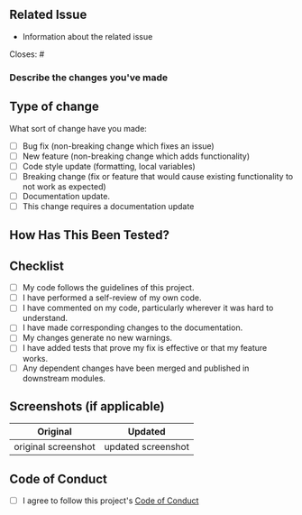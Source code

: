 ## Related Issue 

- Information about the related issue 

Closes: # <!-- issue number that will be closed through this PR -->

### Describe the changes you've made

<!-- Give a clear description of what modifications you have made -->

## Type of change

What sort of change have you made:
<!--
Example how to mark a checkbox:-
- [x] My code follows the code style of this project.
-->
- [ ] Bug fix (non-breaking change which fixes an issue)
- [ ] New feature (non-breaking change which adds functionality)
- [ ] Code style update (formatting, local variables)
- [ ] Breaking change (fix or feature that would cause existing functionality to not work as expected)
- [ ] Documentation update.
- [ ] This change requires a documentation update

## How Has This Been Tested?

<!-- Describe how have you verified the changes made -->

## Checklist
<!--
Example how to mark a checkbox:-
- [x] My code follows the code style of this project.
-->
- [ ] My code follows the guidelines of this project.
- [ ] I have performed a self-review of my own code.
- [ ] I have commented on my code, particularly wherever it was hard to understand.
- [ ] I have made corresponding changes to the documentation.
- [ ] My changes generate no new warnings.
- [ ] I have added tests that prove my fix is effective or that my feature works.
- [ ] Any dependent changes have been merged and published in downstream modules.

## Screenshots (if applicable)

 Original           | Updated
 :--------------------: |:--------------------:
 original screenshot | updated screenshot |
 
## Code of Conduct

- [ ] I agree to follow this project's [Code of Conduct](https://github.com/web3community/web3community.github.io/blob/main/CODE_OF_CONDUCT.md)
